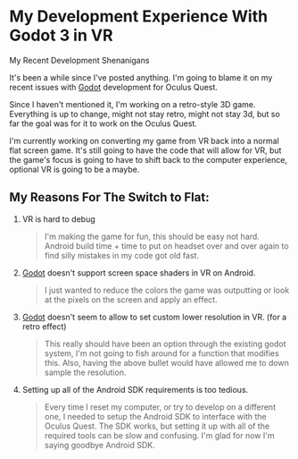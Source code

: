 # My Development Experience With Godot 3 in VR

My Recent Development Shenanigans

It's been a while since I've posted anything. I'm going to blame it on my recent issues with [Godot](https://godotengine.org) development for Oculus Quest.

Since I haven't mentioned it, I'm working on a retro-style 3D game. Everything is up to change, might not stay retro, might not stay 3d, but so far the goal was for it to work on the Oculus Quest.

I'm currently working on converting my game from VR back into a normal flat screen game. It's still going to have the code that will allow for VR, but the game's focus is going to have to shift back to the computer experience, optional VR is going to be a maybe.

## My Reasons For The Switch to Flat:
1. VR is hard to debug

    > I'm making the game for fun, this should be easy not hard. Android build time + time to put on headset over and over again to find silly mistakes in my code got old fast.

1. [Godot](https://godotengine.org) doesn't support screen space shaders in VR on Android.

    > I just wanted to reduce the colors the game was outputting or look at the pixels on the screen and apply an effect.

1. [Godot](https://godotengine.org) doesn't seem to allow to set custom lower resolution in VR. (for a retro effect)

    > This really should have been an option through the existing godot system, I'm not going to fish around for a function that modifies this. Also, having the above bullet would have allowed me to down sample the resolution.

1. Setting up all of the Android SDK requirements is too tedious.

    > Every time I reset my computer, or try to develop on a different one, I needed to setup the Android SDK to interface with the Oculus Quest. The SDK works, but setting it up with all of the required tools can be slow and confusing. I'm glad for now I'm saying goodbye Android SDK.
